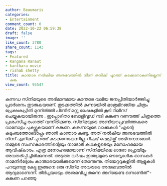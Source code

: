 ```yaml
---
author: Beaumaris
categories:
- Entertainment
comment_count: 0
date: 2022-10-22 06:59:38
draft: false
image: ''
like_count: 3780
share_count: 1143
tags:
- Featured
- Kangana Ranaut
- kanthara movie
- rishab shetty
title: കാന്താര നല്‍കിയ അനുഭവത്തില്‍ നിന്ന് തനിക്ക് പുറത്ത് കടക്കാനാകുന്നില്ലെന്ന്
  കങ്ക
view_count: 95547
---
```


കന്നഡ സിനിമയുടെ അഭിമാനമായ കാന്താര വലിയ ജനപ്രീതിയാർജ്ജിച്ചു പ്രദർശനം തുടരുകയാണ്. തുടക്കത്തിൽ കന്നടയിൽ മാത്രമിറങ്ങിയ ചിത്രം പ്രേക്ഷകപ്രീതി മുന്നിര്ത്തി പിന്നീട് മറ്റു ഭാഷകളിൽ കൂടി റിലീസ് ചെയ്യുകയായിരുന്നു . ഇപ്പോഴിതാ ബോളിവുഡ് നടി കങ്കണ റണൗത്ത് ചിത്രത്തെ പ്രശംസിച്ചു രംഗത്ത് വന്നിരിക്കുന്നു. സിനിമയുടെ അണിയറപ്രവർത്തകരെ വാനോളം പുകഴ്ത്തുകയാണ്‌ കങ്കണ. കങ്കണയുടെ വാക്കുകൾ "എന്റെ കുടുംബത്തോടൊപ്പം ഞാന്‍ കാന്താര കണ്ടു. അത് നല്‍കിയ അനുഭവത്തില്‍ നിന്ന് എനിക്ക് പുറത്ത് കടക്കാനാകുന്നില്ല. റിഷഭ് ഷെട്ടിയ്ക്ക് അഭിനന്ദനങ്ങള്‍. നമ്മുടെ സംസ്‌കാരത്തിന്റെയും നാടോടി കഥകളുടെയും മനോഹരമായ ആവിഷ്‌കാരം. എത്ര മനോഹരമായാണ് സിനിമയിലെ ഓരോ ഫ്രെയിമും അവതരിപ്പിച്ചിരിക്കുന്നത്. അടുത്ത വര്‍ഷം ഇന്ത്യയുടെ ഔദ്യോഗിക ഓസകര്‍ നാമനിര്‍ദ്ദേശം കാന്താരയാരിക്കുമെന്ന് തോന്നുന്നു. തിയേറ്ററുകളില്‍ ആളുകള്‍ പറയുന്നതു കേട്ടു ഇങ്ങനെ ഒരു സിനിമ അവരുടെ അനുഭവത്തില്‍ ആദ്യമാണെന്ന്. തീര്‍ച്ചയായും അനുഭവിച്ചു തന്നെ അറിയേണ്ട ഒന്നാണിത്"- കങ്കണ പറഞ്ഞു
